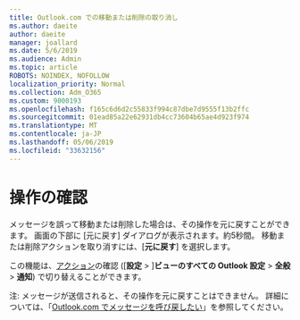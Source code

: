 ```yaml
---
title: Outlook.com での移動または削除の取り消し
ms.author: daeite
author: daeite
manager: joallard
ms.date: 5/6/2019
ms.audience: Admin
ms.topic: article
ROBOTS: NOINDEX, NOFOLLOW
localization_priority: Normal
ms.collection: Adm_O365
ms.custom: 9000193
ms.openlocfilehash: f165c6d6d2c55833f994c87dbe7d9555f13b2ffc
ms.sourcegitcommit: 01ead85a22e62931db4cc73604b65ae4d923f974
ms.translationtype: MT
ms.contentlocale: ja-JP
ms.lasthandoff: 05/06/2019
ms.locfileid: "33632156"
---
```

# <a name="action-confirmations"></a>操作の確認

メッセージを誤って移動または削除した場合は、その操作を元に戻すことができます。 画面の下部に [元に戻す] ダイアログが表示されます。約5秒間。 移動または削除アクションを取り消すには、[**元に戻す**] を選択します。

この機能は、[アクション](https://outlook.live.com/mail/options/general/notifications)の確認 ([**設定** > ]**ビューのすべての Outlook 設定** > **全般** > **通知**) で切り替えることができます。

注: メッセージが送信されると、その操作を元に戻すことはできません。 詳細については、「[Outlook.com でメッセージを呼び戻したい](https://support.office.com/article/c069ddde-5282-4085-8f4c-d7b133324f8a)」を参照してください。